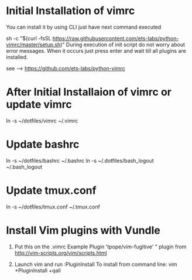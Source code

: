 # Initial Installation of vimrc

You can install it by using CLI just have next command executed

sh -c "$(curl -fsSL https://raw.githubusercontent.com/ets-labs/python-vimrc/master/setup.sh)"
During execution of init script do not worry about error messages. When it occurs just press enter and wait till all plugins are installed.

see --> https://github.com/ets-labs/python-vimrc

# After Initial Installaion of vimrc or update vimrc

ln -s ~/dotfiles/vimrc ~/.vimrc

# Update bashrc

ln -s ~/dotfiles/bashrc ~/.bashrc
ln -s ~/.dotfiles/bash_logout ~/.bash_logout

# Update tmux.conf
ln -s ~/dotfiles/tmux.conf ~/.tmux.conf

# Install Vim plugins with Vundle


1. Put this on the .vimrc
    Example
    Plugin 'tpope/vim-fugitive'
    " plugin from http://vim-scripts.org/vim/scripts.html

2. Launch vim and run :PluginInstall
    To install from command line: vim +PluginInstall +qall

